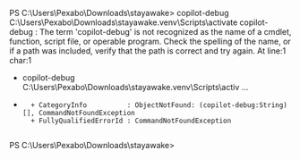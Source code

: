 PS C:\Users\Pexabo\Downloads\stayawake> copilot-debug C:\Users\Pexabo\Downloads\stayawake\.venv\Scripts\activate
copilot-debug : The term 'copilot-debug' is not recognized as the name of a cmdlet, function, script file, or operable 
program. Check the spelling of the name, or if a path was included, verify that the path is correct and try again.
At line:1 char:1
+ copilot-debug C:\Users\Pexabo\Downloads\stayawake\.venv\Scripts\activ ...
+ ~~~~~~~~~~~~~
    + CategoryInfo          : ObjectNotFound: (copilot-debug:String) [], CommandNotFoundException
    + FullyQualifiedErrorId : CommandNotFoundException
 
PS C:\Users\Pexabo\Downloads\stayawake> 

